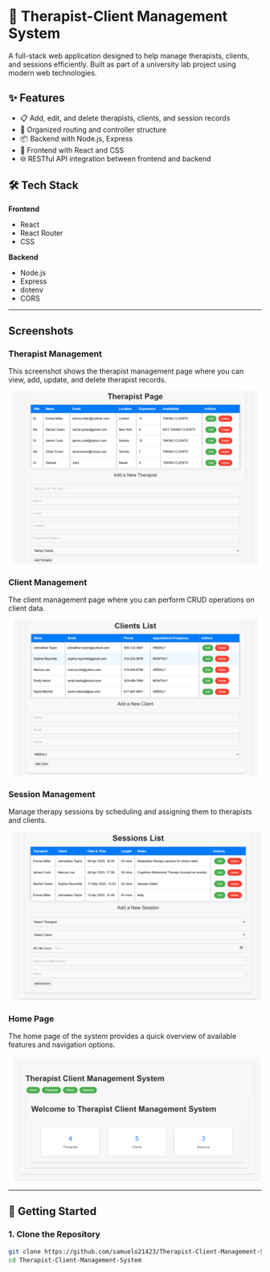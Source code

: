 # 🧠 Therapist-Client Management System

A full-stack web application designed to help manage therapists, clients, and sessions efficiently. Built as part of a university lab project using modern web technologies.

## ✨ Features

- 📋 Add, edit, and delete therapists, clients, and session records
- 📂 Organized routing and controller structure
- 📦 Backend with Node.js, Express
- 🎨 Frontend with React and CSS
- 🌐 RESTful API integration between frontend and backend

## 🛠️ Tech Stack

**Frontend**  
- React  
- React Router  
- CSS

**Backend**  
- Node.js  
- Express  
- dotenv  
- CORS

---
## Screenshots

### Therapist Management

This screenshot shows the therapist management page where you can view, add, update, and delete therapist records.

![Therapist Management](screenshots/therapists.png)

### Client Management

The client management page where you can perform CRUD operations on client data.

![Client Management](screenshots/clients.png)

### Session Management

Manage therapy sessions by scheduling and assigning them to therapists and clients.

![Session Management](screenshots/sessions.png)

### Home Page

The home page of the system provides a quick overview of available features and navigation options.

![Home Page](screenshots/home.png)

---

## 🚀 Getting Started

### 1. Clone the Repository

```bash
git clone https://github.com/samuelo21423/Therapist-Client-Management-System.git
cd Therapist-Client-Management-System

